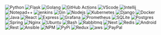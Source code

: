 ![Python](https://img.shields.io/badge/python-3670A0?style=for-the-badge&logo=python&logoColor=ffdd54) ![Flask](https://img.shields.io/badge/flask-%23000.svg?style=for-the-badge&logo=flask&logoColor=white)  ![Golang]( https://img.shields.io/badge/Golang-grey?style=for-the-badge&logo=go)  ![GitHub Actions](https://img.shields.io/badge/github%20actions-4E1D75.svg?style=for-the-badge&logo=githubactions&logoColor=white)
 ![VScode](https://img.shields.io/badge/Visual_Studio_Code-339CFF?style=for-the-badge&logo=visual%20studio%20code&logoColor=white) ![Intellij](https://img.shields.io/badge/IntelliJ_IDEA-49463E.svg?style=for-the-badge&logo=intellij-idea&logoColor=white) ![Notepad++](https://img.shields.io/badge/Notepad++-90E59A.svg?style=for-the-badge&logo=notepad%2B%2B&logoColor=black) ![jenkins]( https://img.shields.io/badge/Jenkins-F1EEEC?style=for-the-badge&logo=jenkins) ![Gin]( https://img.shields.io/badge/flutter-33CEFF?style=for-the-badge&logo=flutter) ![Nodejs]( https://img.shields.io/badge/nodejs-white?style=for-the-badge&logo=node.js) ![Kubernetes]( https://img.shields.io/badge/kuberenetes-EEE7F4?style=for-the-badge&logo=kubernetes) ![Django]( https://img.shields.io/badge/django-37B484?style=for-the-badge&logo=django) ![Docker]( https://img.shields.io/badge/docker-grey?style=for-the-badge&logo=docker) ![Java]( https://img.shields.io/badge/springboot-white?style=for-the-badge&logo=springboot) ![React]( https://img.shields.io/badge/reactjs-2E5C81?style=for-the-badge&logo=react) ![Express]( https://img.shields.io/badge/expressjs-1DC634?style=for-the-badge&logo=express) ![Grafana]( https://img.shields.io/badge/grafana-ECD0A8?style=for-the-badge&logo=grafana) ![Prometheus]( https://img.shields.io/badge/prometheus-grey?style=for-the-badge&logo=prometheus)  ![SQLite]( https://img.shields.io/badge/sqlite-392929?style=for-the-badge&logo=sqlite) ![Postgres]( https://img.shields.io/badge/postgresql-C1D1D9?style=for-the-badge&logo=postgresql) ![Spring]( https://img.shields.io/badge/spring-4A884C?style=for-the-badge&logo=spring) ![Nginx]( https://img.shields.io/badge/nginx-23AE25?style=for-the-badge&logo=nginx) ![Ubuntu]( https://img.shields.io/badge/ubuntu-E6BFAC?style=for-the-badge&logo=ubuntu) ![Bash]( https://img.shields.io/badge/wireshark-2B99CC?style=for-the-badge&logo=wireshark) ![Rabbitmq]( https://img.shields.io/badge/rabbitmq-white?style=for-the-badge&logo=rabbitmq) ![Next]( https://img.shields.io/badge/angular-F31912?style=for-the-badge&logo=angular) ![Redis]( https://img.shields.io/badge/redis-black?style=for-the-badge&logo=redis) ![Android]( https://img.shields.io/badge/android_studio-black?style=for-the-badge&logo=android) ![Rest]( https://img.shields.io/badge/rest-16A6E9?style=for-the-badge&logo=json) ![Ansible]( https://img.shields.io/badge/ansible-7A8990?style=for-the-badge&logo=ansible) ![NPM]( https://img.shields.io/badge/npm-white?style=for-the-badge&logo=npm) ![PyPi]( https://img.shields.io/badge/pypi-E2E232?style=for-the-badge&logo=pypi) ![Redux]( https://img.shields.io/badge/redux-9F27D6?style=for-the-badge&logo=redux) ![aws]( https://img.shields.io/badge/heroku-9F27D6?style=for-the-badge&logo=heroku) ![PayPal]( https://img.shields.io/badge/paypal-EFAD0A?style=for-the-badge&logo=paypal)

